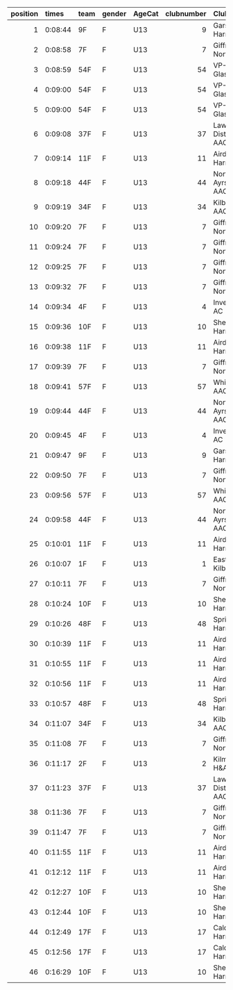 |   position | times   | team   | gender   | AgeCat   |   clubnumber | Club name            | Website                               |
|-----------:|:--------|:-------|:---------|:---------|-------------:|:---------------------|:--------------------------------------|
|          1 | 0:08:44 | 9F     | F        | U13      |            9 | Garscube Harriers    | https://www.garscubeharriers.org.uk/  |
|          2 | 0:08:58 | 7F     | F        | U13      |            7 | Giffnock North AC    | https://www.giffnocknorth.co.uk/      |
|          3 | 0:08:59 | 54F    | F        | U13      |           54 | VP-Glasgow           | https://www.vp-glasgow.com            |
|          4 | 0:09:00 | 54F    | F        | U13      |           54 | VP-Glasgow           | https://www.vp-glasgow.com            |
|          5 | 0:09:00 | 54F    | F        | U13      |           54 | VP-Glasgow           | https://www.vp-glasgow.com            |
|          6 | 0:09:08 | 37F    | F        | U13      |           37 | Law & District AAC   | http://www.lawaac.co.uk/              |
|          7 | 0:09:14 | 11F    | F        | U13      |           11 | Airdrie Harriers     | http://airdrieharriers.org/           |
|          8 | 0:09:18 | 44F    | F        | U13      |           44 | North Ayrshire AAC   | https://naathletics.co.uk/            |
|          9 | 0:09:19 | 34F    | F        | U13      |           34 | Kilbarchan AAC       | https://kilbarchanaac.org.uk/         |
|         10 | 0:09:20 | 7F     | F        | U13      |            7 | Giffnock North AC    | https://www.giffnocknorth.co.uk/      |
|         11 | 0:09:24 | 7F     | F        | U13      |            7 | Giffnock North AC    | https://www.giffnocknorth.co.uk/      |
|         12 | 0:09:25 | 7F     | F        | U13      |            7 | Giffnock North AC    | https://www.giffnocknorth.co.uk/      |
|         13 | 0:09:32 | 7F     | F        | U13      |            7 | Giffnock North AC    | https://www.giffnocknorth.co.uk/      |
|         14 | 0:09:34 | 4F     | F        | U13      |            4 | Inverclyde AC        | https://www.inverclydeac.org/         |
|         15 | 0:09:36 | 10F    | F        | U13      |           10 | Shettleston Harriers | http://shettlestonharriers.org.uk/    |
|         16 | 0:09:38 | 11F    | F        | U13      |           11 | Airdrie Harriers     | http://airdrieharriers.org/           |
|         17 | 0:09:39 | 7F     | F        | U13      |            7 | Giffnock North AC    | https://www.giffnocknorth.co.uk/      |
|         18 | 0:09:41 | 57F    | F        | U13      |           57 | Whitemoss AAC        | https://whitemossaac.co.uk/           |
|         19 | 0:09:44 | 44F    | F        | U13      |           44 | North Ayrshire AAC   | https://naathletics.co.uk/            |
|         20 | 0:09:45 | 4F     | F        | U13      |            4 | Inverclyde AC        | https://www.inverclydeac.org/         |
|         21 | 0:09:47 | 9F     | F        | U13      |            9 | Garscube Harriers    | https://www.garscubeharriers.org.uk/  |
|         22 | 0:09:50 | 7F     | F        | U13      |            7 | Giffnock North AC    | https://www.giffnocknorth.co.uk/      |
|         23 | 0:09:56 | 57F    | F        | U13      |           57 | Whitemoss AAC        | https://whitemossaac.co.uk/           |
|         24 | 0:09:58 | 44F    | F        | U13      |           44 | North Ayrshire AAC   | https://naathletics.co.uk/            |
|         25 | 0:10:01 | 11F    | F        | U13      |           11 | Airdrie Harriers     | http://airdrieharriers.org/           |
|         26 | 0:10:07 | 1F     | F        | U13      |            1 | East Kilbride AC     | http://www.ekac.org.uk/               |
|         27 | 0:10:11 | 7F     | F        | U13      |            7 | Giffnock North AC    | https://www.giffnocknorth.co.uk/      |
|         28 | 0:10:24 | 10F    | F        | U13      |           10 | Shettleston Harriers | http://shettlestonharriers.org.uk/    |
|         29 | 0:10:26 | 48F    | F        | U13      |           48 | Springburn Harriers  | https://www.springburnharriers.co.uk/ |
|         30 | 0:10:39 | 11F    | F        | U13      |           11 | Airdrie Harriers     | http://airdrieharriers.org/           |
|         31 | 0:10:55 | 11F    | F        | U13      |           11 | Airdrie Harriers     | http://airdrieharriers.org/           |
|         32 | 0:10:56 | 11F    | F        | U13      |           11 | Airdrie Harriers     | http://airdrieharriers.org/           |
|         33 | 0:10:57 | 48F    | F        | U13      |           48 | Springburn Harriers  | https://www.springburnharriers.co.uk/ |
|         34 | 0:11:07 | 34F    | F        | U13      |           34 | Kilbarchan AAC       | https://kilbarchanaac.org.uk/         |
|         35 | 0:11:08 | 7F     | F        | U13      |            7 | Giffnock North AC    | https://www.giffnocknorth.co.uk/      |
|         36 | 0:11:17 | 2F     | F        | U13      |            2 | Kilmarnock H&AC      | http://www.kilmarnockharriers.com/    |
|         37 | 0:11:23 | 37F    | F        | U13      |           37 | Law & District AAC   | http://www.lawaac.co.uk/              |
|         38 | 0:11:36 | 7F     | F        | U13      |            7 | Giffnock North AC    | https://www.giffnocknorth.co.uk/      |
|         39 | 0:11:47 | 7F     | F        | U13      |            7 | Giffnock North AC    | https://www.giffnocknorth.co.uk/      |
|         40 | 0:11:55 | 11F    | F        | U13      |           11 | Airdrie Harriers     | http://airdrieharriers.org/           |
|         41 | 0:12:12 | 11F    | F        | U13      |           11 | Airdrie Harriers     | http://airdrieharriers.org/           |
|         42 | 0:12:27 | 10F    | F        | U13      |           10 | Shettleston Harriers | http://shettlestonharriers.org.uk/    |
|         43 | 0:12:44 | 10F    | F        | U13      |           10 | Shettleston Harriers | http://shettlestonharriers.org.uk/    |
|         44 | 0:12:49 | 17F    | F        | U13      |           17 | Calderglen Harriers  | http://www.calderglenharriers.org.uk/ |
|         45 | 0:12:56 | 17F    | F        | U13      |           17 | Calderglen Harriers  | http://www.calderglenharriers.org.uk/ |
|         46 | 0:16:29 | 10F    | F        | U13      |           10 | Shettleston Harriers | http://shettlestonharriers.org.uk/    |